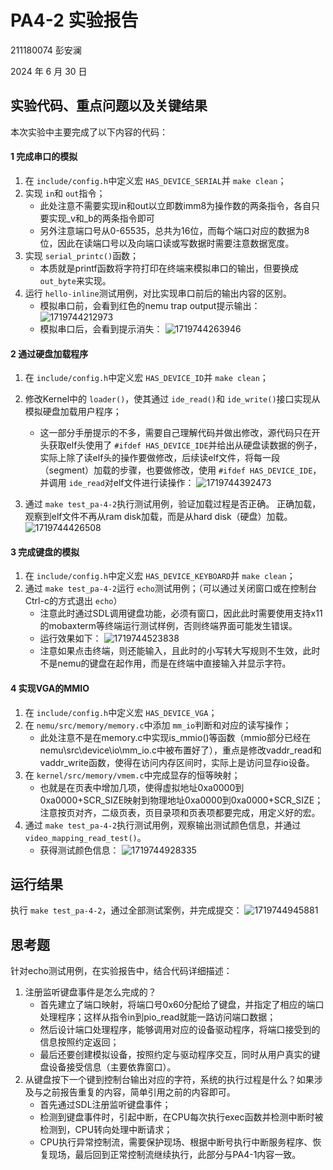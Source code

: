 # PA4-2 实验报告

211180074 彭安澜

2024 年 6 月 30 日

## 实验代码、重点问题以及关键结果

本次实验中主要完成了以下内容的代码：

#### 1 完成串口的模拟

1. 在 `include/config.h`中定义宏 `HAS_DEVICE_SERIAL`并 `make clean`；
2. 实现 `in`和 `out`指令；
   * 此处注意不需要实现in和out以立即数imm8为操作数的两条指令，各自只要实现_v和_b的两条指令即可
   * 另外注意端口号从0-65535，总共为16位，而每个端口对应的数据为8位，因此在读端口号以及向端口读或写数据时需要注意数据宽度。
3. 实现 `serial_printc()`函数；
   * 本质就是printf函数将字符打印在终端来模拟串口的输出，但要换成 `out_byte`来实现。
4. 运行 `hello-inline`测试用例，对比实现串口前后的输出内容的区别。
   * 模拟串口前，会看到红色的nemu trap output提示输出：
     ![1719744212973](image/PA4-2-report/1719744212973.png)
   * 模拟串口后，会看到提示消失：
     ![1719744263946](image/PA4-2-report/1719744263946.png)

#### 2 通过硬盘加载程序

1. 在 `include/config.h`中定义宏 `HAS_DEVICE_ID`并 `make clean`；
2. 修改Kernel中的 `loader()`，使其通过 `ide_read()`和 `ide_write()`接口实现从模拟硬盘加载用户程序；

   * 这一部分手册提示的不多，需要自己理解代码并做出修改，源代码只在开头获取elf头使用了 `#ifdef HAS_DEVICE_IDE`并给出从硬盘读数据的例子，实际上除了读elf头的操作要做修改，后续读elf文件，将每一段（segment）加载的步骤，也要做修改，使用 `#ifdef HAS_DEVICE_IDE`，并调用 `ide_read`对elf文件进行读操作：
     ![1719744392473](image/PA4-2-report/1719744392473.png)
3. 通过 `make test_pa-4-2`执行测试用例，验证加载过程是否正确。
   正确加载，观察到elf文件不再从ram disk加载，而是从hard disk（硬盘）加载。
   ![1719744426508](image/PA4-2-report/1719744426508.png)

#### 3 完成键盘的模拟

1. 在 `include/config.h`中定义宏 `HAS_DEVICE_KEYBOARD`并 `make clean`；
2. 通过 `make test_pa-4-2`运行 `echo`测试用例；（可以通过关闭窗口或在控制台Ctrl-c的方式退出 `echo`）
   * 注意此时通过SDL调用键盘功能，必须有窗口，因此此时需要使用支持x11的mobaxterm等终端运行测试样例，否则终端界面可能发生错误。
   * 运行效果如下：
     ![1719744523838](image/PA4-2-report/1719744523838.png)
   * 注意如果点击终端，则还能输入，且此时的小写转大写规则不生效，此时不是nemu的键盘在起作用，而是在终端中直接输入并显示字符。

#### 4 实现VGA的MMIO

1. 在 `include/config.h`中定义宏 `HAS_DEVICE_VGA`；
2. 在 `nemu/src/memory/memory.c`中添加 `mm_io`判断和对应的读写操作；
   * 此处注意不是在memory.c中实现is_mmio()等函数（mmio部分已经在nemu\src\device\io\mm_io.c中被布置好了），重点是修改vaddr_read和vaddr_write函数，使得在访问内存区间时，实际上是访问显存io设备。
3. 在 `kernel/src/memory/vmem.c`中完成显存的恒等映射；
   * 也就是在页表中增加几项，使得虚拟地址0xa0000到0xa0000+SCR_SIZE映射到物理地址0xa0000到0xa0000+SCR_SIZE；注意按页对齐，二级页表，页目录项和页表项都要完成，用定义好的宏。
4. 通过 `make test_pa-4-2`执行测试用例，观察输出测试颜色信息，并通过 `video_mapping_read_test()`。
   * 获得测试颜色信息：
     ![1719744928335](image/PA4-2-report/1719744928335.png)

## 运行结果

执行 `make test_pa-4-2`，通过全部测试案例，并完成提交：
![1719744945881](image/PA4-2-report/1719744945881.png)

## 思考题

针对echo测试用例，在实验报告中，结合代码详细描述：

1. 注册监听键盘事件是怎么完成的？
   * 首先建立了端口映射，将端口号0x60分配给了键盘，并指定了相应的端口处理程序；这样从指令in到pio_read就能一路访问端口数据；
   * 然后设计端口处理程序，能够调用对应的设备驱动程序，将端口接受到的信息按照约定返回；
   * 最后还要创建模拟设备，按照约定与驱动程序交互，同时从用户真实的键盘设备接受信息（主要依靠窗口）。
2. 从键盘按下一个键到控制台输出对应的字符，系统的执行过程是什么？如果涉及与之前报告重复的内容，简单引用之前的内容即可。
   * 首先通过SDL注册监听键盘事件；
   * 检测到键盘事件时，引起中断，在CPU每次执行exec函数并检测中断时被检测到，CPU转向处理中断请求；
   * CPU执行异常控制流，需要保护现场、根据中断号执行中断服务程序、恢复现场，最后回到正常控制流继续执行，此部分与PA4-1内容一致。

